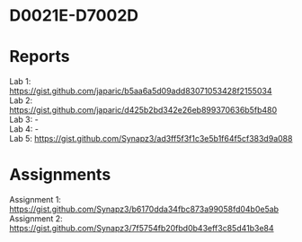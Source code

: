 # D0021E-D7002D

# Reports
Lab 1: https://gist.github.com/japaric/b5aa6a5d09add83071053428f2155034<br>
Lab 2: https://gist.github.com/japaric/d425b2bd342e26eb899370636b5fb480<br>
Lab 3: -<br>
Lab 4: -<br>
Lab 5: https://gist.github.com/Synapz3/ad3ff5f3f1c3e5b1f64f5cf383d9a088<br>

# Assignments
Assignment 1: https://gist.github.com/Synapz3/b6170dda34fbc873a99058fd04b0e5ab<br>
Assignment 2: https://gist.github.com/Synapz3/7f5754fb20fbd0b43eff3c85d41b3e84<br>
